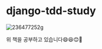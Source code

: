 # django-tdd-study
![236477252g](http://bimage.interpark.com/goods_image/7/2/5/2/236477252g.jpg)

위 책을 공부하고 있습니다😄😆😊💜
